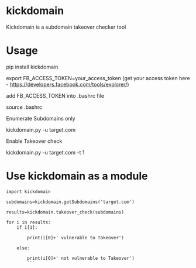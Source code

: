 # kickdomain
Kickdomain is a subdomain takeover checker tool

# Usage

pip install kickdomain

export FB_ACCESS_TOKEN=your_access_token (get your access token here - https://developers.facebook.com/tools/explorer/)

add FB_ACCESS_TOKEN into .bashrc file

source .bashrc

Enumerate Subdomains only 

kickdomain.py -u target.com 

Enable Takeover check

kickdomain.py -u target.com -t 1

# Use kickdomain as a module

```
import kickdomain

subdomains=kickdomain.getSubdomains('target.com')

results=kickdomain.takeover_check(subdomains)

for i in results:
    if i[1]:

        print(i[0]+' vulnerable to Takeover')

    else:

        print(i[0]+' not vulnerable to Takeover')
        ```
    